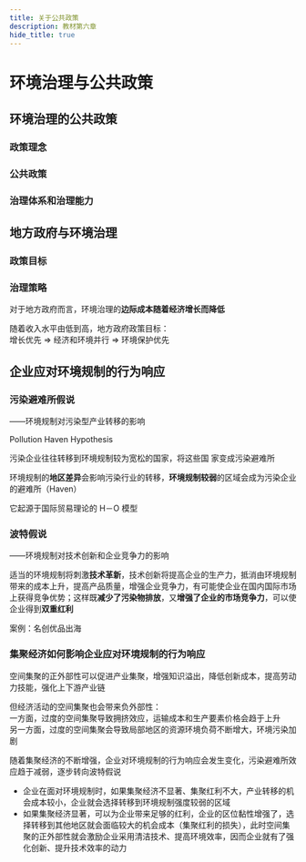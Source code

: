 ```yaml
---
title: 关于公共政策
description: 教材第六章
hide_title: true
---
```


# 环境治理与公共政策

## 环境治理的公共政策

### 政策理念

### 公共政策

### 治理体系和治理能力

## 地方政府与环境治理

### 政策目标

### 治理策略

对于地方政府而言，环境治理的**边际成本随着经济增长而降低**

随着收入水平由低到高，地方政府政策目标：  
增长优先 $\Rightarrow$ 经济和环境并行 $\Rightarrow$ 环境保护优先

## 企业应对环境规制的行为响应

### 污染避难所假说

——环境规制对污染型产业转移的影响

$\text{Pollution Haven Hypothesis}$

污染企业往往转移到环境规制较为宽松的国家，将这些国
家变成污染避难所

环境规制的**地区差异**会影响污染行业的转移，**环境规制较弱**的区域会成为污染企业的避难所（Haven）

它起源于国际贸易理论的 H－O 模型

### 波特假说

——环境规制对技术创新和企业竞争力的影响

适当的环境规制将刺激**技术革新**，技术创新将提高企业的生产力，抵消由环境规制带来的成本上升，提高产品质量，增强企业竞争力，有可能使企业在国内国际市场上获得竞争优势；这样既**减少了污染物排放**，又**增强了企业的市场竞争力**，可以使企业得到**双重红利**

案例：名创优品出海

### 集聚经济如何影响企业应对环境规制的行为响应

空间集聚的正外部性可以促进产业集聚，增强知识溢出，降低创新成本，提高劳动力技能，强化上下游产业链

但经济活动的空间集聚也会带来负外部性：  
一方面，过度的空间集聚导致拥挤效应，运输成本和生产要素价格会趋于上升  
另一方面，过度的空间集聚会导致局部地区的资源环境负荷不断增大，环境污染加剧

随着集聚经济的不断增强，企业对环境规制的行为响应会发生变化，污染避难所效应趋于减弱，逐步转向波特假说
- 企业在面对环境规制时，如果集聚经济不显著、集聚红利不大，产业转移的机会成本较小，企业就会选择转移到环境规制强度较弱的区域
- 如果集聚经济显著，可以为企业带来足够的红利，企业的区位黏性增强了，选择转移到其他地区就会面临较大的机会成本（集聚红利的损失），此时空间集聚的正外部性就会激励企业采用清洁技术、提高环境效率，因而企业就有了强化创新、提升技术效率的动力